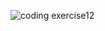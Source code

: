 ![coding exercise12](https://github.com/user-attachments/assets/3dd22f35-4404-4d57-aeef-d6c3fa0a38c9)

